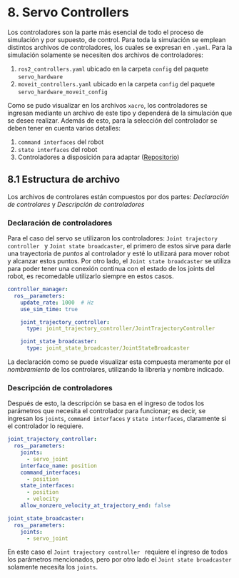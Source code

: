 # 8. Servo Controllers  

Los controladores son la parte más esencial de todo el proceso de simulación y por supuesto, de control. Para toda la simulación se emplean distintos archivos de controladores, los cuales se expresan en `.yaml`. Para la simulación solamente se necesiten dos archivos de controladores: 

1. `ros2_controllers.yaml` ubicado en la carpeta `config` del paquete `servo_hardware` 
2. `moveit_controllers.yaml` ubicado en la carpeta `config` del paquete `servo_hardware_moveit_config`

Como se pudo visualizar en los archivos `xacro`, los controladores se ingresan mediante un archivo de este tipo y dependerá de la simulación que se desee realizar. Además de esto, para la selección del controlador se deben tener en cuenta varios detalles:

1. `command interfaces` del robot
2. `state interfaces` del robot
3. Controladores a disposición para adaptar ([Repositorio](https://control.ros.org/master/doc/ros2_controllers/doc/controllers_index.html))


## 8.1 Estructura de archivo  

Los archivos de controlares están compuestos por dos partes: _Declaración de controlares_ y _Descripción de controladores_


### Declaración de controladores

Para el caso del servo se utilizaron los controladores: `Joint trajectory controller ` y `Joint state broadcaster`, el primero de estos sirve para darle una trayectoria de _puntos_ al controlador y esté lo utilizará para mover robot y alcanzar estos puntos. Por otro lado, el `Joint state broadcaster` se utiliza para poder tener una conexión continua con el estado de los joints del robot, es recomedable utilizarlo siempre en estos casos. 


```yaml
controller_manager:
  ros__parameters:
    update_rate: 1000  # Hz
    use_sim_time: true

    joint_trajectory_controller:
      type: joint_trajectory_controller/JointTrajectoryController

    joint_state_broadcaster:
      type: joint_state_broadcaster/JointStateBroadcaster

```

La declaración como se puede visualizar esta compuesta meramente por el _nombramiento_ de los controlares, utilizando la librería y nombre indicado.


### Descripción de controladores

Después de esto, la descripción se basa en el ingreso de todos los parámetros que necesita el controlador para funcionar; es decir, se ingresan los `joints`, `command interfaces` y `state interfaces`, claramente si el controlador lo requiere.

```yaml
joint_trajectory_controller:
  ros__parameters:
    joints:
      - servo_joint
    interface_name: position
    command_interfaces:
      - position
    state_interfaces:
      - position
      - velocity
    allow_nonzero_velocity_at_trajectory_end: false

joint_state_broadcaster:
  ros__parameters:
    joints:
      - servo_joint
```
En este caso el `Joint trajectory controller ` requiere el ingreso de todos los parámetros mencionados, pero por otro lado el `Joint state broadcaster` solamente necesita los  `joints`. 